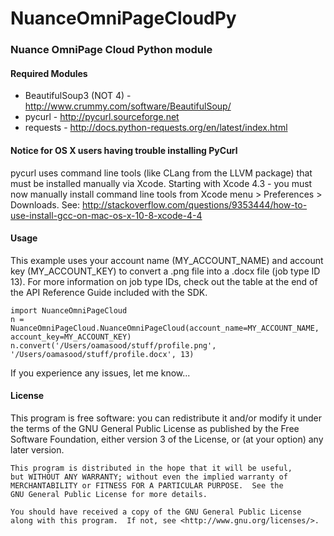 <h1>NuanceOmniPageCloudPy</h1>

<h3>Nuance OmniPage Cloud Python module</h3>

<h4>Required Modules</h4>

- BeautifulSoup3 (NOT 4) - http://www.crummy.com/software/BeautifulSoup/
- pycurl - http://pycurl.sourceforge.net
- requests - http://docs.python-requests.org/en/latest/index.html

<h4>Notice for OS X users having trouble installing PyCurl</h4>

pycurl uses command line tools (like CLang from the LLVM package) that must be installed manually via Xcode.
Starting with Xcode 4.3 - you must now manually install command line tools from Xcode menu > Preferences > Downloads.
See: http://stackoverflow.com/questions/9353444/how-to-use-install-gcc-on-mac-os-x-10-8-xcode-4-4

<h4>Usage</h4>

This example uses your account name (MY_ACCOUNT_NAME) and account key (MY_ACCOUNT_KEY) to convert a .png file into a .docx file (job type ID 13).
For more information on job type IDs, check out the table at the end of the API Reference Guide included with the SDK.

    import NuanceOmniPageCloud
    n = NuanceOmniPageCloud.NuanceOmniPageCloud(account_name=MY_ACCOUNT_NAME, account_key=MY_ACCOUNT_KEY)
    n.convert('/Users/oamasood/stuff/profile.png', '/Users/oamasood/stuff/profile.docx', 13)

If you experience any issues, let me know...

<h4>License</h4>
    This program is free software: you can redistribute it and/or modify
    it under the terms of the GNU General Public License as published by
    the Free Software Foundation, either version 3 of the License, or
    (at your option) any later version.

    This program is distributed in the hope that it will be useful,
    but WITHOUT ANY WARRANTY; without even the implied warranty of
    MERCHANTABILITY or FITNESS FOR A PARTICULAR PURPOSE.  See the
    GNU General Public License for more details.

    You should have received a copy of the GNU General Public License
    along with this program.  If not, see <http://www.gnu.org/licenses/>.